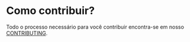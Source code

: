 # Como contribuir?

Todo o processo necessário para você contribuir encontra-se em nosso [CONTRIBUTING](https://stonepayments.atlassian.net/wiki/display/RC/Contributing+para+projetos+Go).
